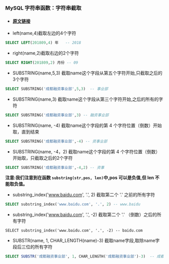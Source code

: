 ### MySQL 字符串函数：字符串截取

* #### [原文链接](https://www.cnblogs.com/duanc/archive/2018/04/09/8760372.html)

* left\(name,4\)截取左边的4个字符

```Sql
SELECT LEFT(201809,4) 年   -- 2018
```

* right\(name,2\)截取右边的2个字符

```Sql
SELECT RIGHT(201809,2) 月份 -- 09
```

* SUBSTRING\(name,5,3\) 截取name这个字段从第五个字符开始,只截取之后的3个字符

```Sql
SELECT SUBSTRING('成都融资事业部',5,3)  -- 事业部
```

* SUBSTRING\(name,3\) 截取name这个字段从第三个字符开始,之后的所有的字符

```Sql
SELECT SUBSTRING('成都融资事业部',3) -- 融资事业部
```

* SUBSTRING\(name, -4\) 截取name这个字段的第 4 个字符位置（倒数）开始取，直到结束

```Sql
SELECT SUBSTRING('成都融资事业部',-4) -- 资事业部
```

* SUBSTRING\(name, -4，2\) 截取name这个字段的第 4 个字符位置（倒数）开始取，只截取之后的2个字符

```Sql
SELECT SUBSTRING('成都融资事业部',-4,2) -- 资事
```

**注意:我们注意到在函数 `substring(str,pos, len)`中,pos 可以是负值,但 len 不能取负值。**

* substring\_index\('www.baidu.com', '.', 2\) 截取第二个 '.' 之前的所有字符

```Sql
SELECT substring_index('www.baidu.com', '.', 2) -- www.baidu
```

* substring\_index\('www.baidu.com', '.', -2\) 截取第二个 '.' （倒数）之后的所有字符

```
SELECT substring_index('www.baidu.com', '.', -2) -- baidu.com
```

* SUBSTR\(name, 1, CHAR\_LENGTH\(name\)-3\) 截取name字段,取除name字段后三位的所有字符

```Sql
SELECT SUBSTR('成都融资事业部', 1, CHAR_LENGTH('成都融资事业部')-3)  -- 成都融资
```



